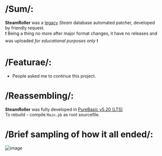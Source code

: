 # /Sum/:
__SteamRoller__ was a [legacy](https://www.reddit.com/r/Steam/comments/5iq5ql/how_to_rename_games_in_steam_library/) _Steam_ database automated patcher, developed by friendly request.  
❗ Being a thing no more after major format changes, it have no releases and was uploaded _for educational purposes only_ ❗

# /Featurae/:
* People asked me to continue this project.

# /Reassembling/:
__SteamRoller__ was fully developed in [PureBasic v5.20 (LTS)](http://purebasic.com)  
To rebuild - compile `Main.pb` as root sourcefile.

# /Brief sampling of how it all ended/:
![image](https://user-images.githubusercontent.com/8768470/46821990-dfe44b00-cd92-11e8-9acc-4222804f6540.png)
